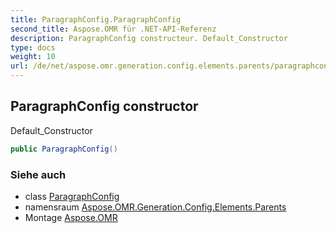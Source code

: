 ```yaml
---
title: ParagraphConfig.ParagraphConfig
second_title: Aspose.OMR für .NET-API-Referenz
description: ParagraphConfig constructeur. Default_Constructor
type: docs
weight: 10
url: /de/net/aspose.omr.generation.config.elements.parents/paragraphconfig/paragraphconfig/
---
```

## ParagraphConfig constructor

Default_Constructor

```csharp
public ParagraphConfig()
```

### Siehe auch

* class [ParagraphConfig](../)
* namensraum [Aspose.OMR.Generation.Config.Elements.Parents](../../paragraphconfig/)
* Montage [Aspose.OMR](../../../)


